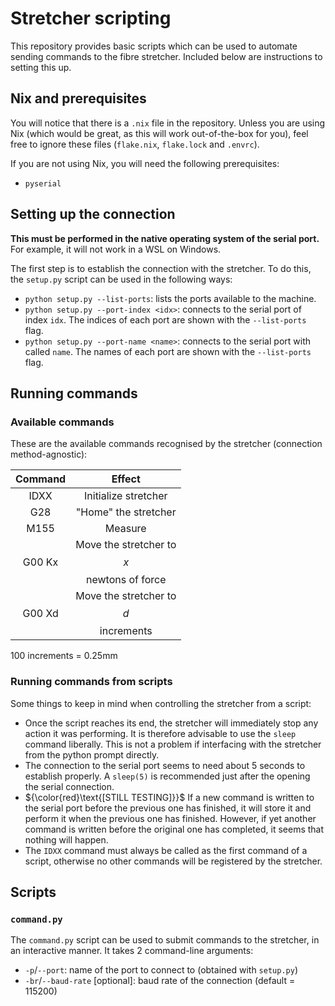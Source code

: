 # Stretcher scripting

This repository provides basic scripts which can be used to automate sending commands to the fibre stretcher. Included below are instructions to setting this up.

## Nix and prerequisites

You will notice that there is a `.nix` file in the repository. Unless you are using Nix (which would be great, as this will work out-of-the-box for you), feel free to ignore these files (`flake.nix`, `flake.lock` and `.envrc`).

If you are not using Nix, you will need the following prerequisites:

- `pyserial`

## Setting up the connection

**This must be performed in the native operating system of the serial port.** For example, it will not work in a WSL on Windows.

The first step is to establish the connection with the stretcher. To do this, the `setup.py` script can be used in the following ways:

- `python setup.py --list-ports`: lists the ports available to the machine.
- `python setup.py --port-index <idx>`: connects to the serial port of index `idx`. The indices of each port are shown with the `--list-ports` flag.
- `python setup.py --port-name <name>`: connects to the serial port with called `name`. The names of each port are shown with the `--list-ports` flag.

## Running commands

### Available commands

These are the available commands recognised by the stretcher (connection method-agnostic):

| Command | Effect |
| :----: | :----: |
| IDXX | Initialize stretcher |
| G28 | "Home" the stretcher |
| M155 | Measure |
| G00 Kx | Move the stretcher to $$x$$ newtons of force |
| G00 Xd | Move the stretcher to $$d$$ increments |

100 increments = 0.25mm 

### Running commands from scripts

Some things to keep in mind when controlling the stretcher from a script:

- Once the script reaches its end, the stretcher will immediately stop any action it was performing. It is therefore advisable to use the `sleep` command liberally. This is not a problem if interfacing with the stretcher from the python prompt directly.
- The connection to the serial port seems to need about 5 seconds to establish properly. A `sleep(5)` is recommended just after the opening the serial connection.
- ${\color{red}\text{[STILL TESTING]}}$ If a new command is written to the serial port before the previous one has finished, it will store it and perform it when the previous one has finished. However, if yet another command is written before the original one has completed, it seems that nothing will happen.
- The `IDXX` command must always be called as the first command of a script, otherwise no other commands will be registered by the stretcher.

## Scripts

### `command.py`

The `command.py` script can be used to submit commands to the stretcher, in an interactive manner. It takes 2 command-line arguments:

- `-p`/`--port`: name of the port to connect to (obtained with `setup.py`)
- `-br`/`--baud-rate` [optional]: baud rate of the connection (default = 115200) 
